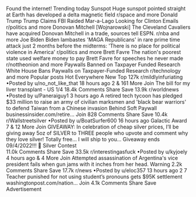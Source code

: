 Found the internet!
Trending today
Sunspot
Huge sunspot pointed straight at Earth has developed a delta magnetic field
r/space and more
Donald Trump
Trump Claims FBI Raided Mar-a-Lago Looking for Clinton Emails
r/politics and more
Donovan Mitchell
[Wojnarowski] The Cleveland Cavaliers have acquired Donovan Mitchell in a trade, sources tell ESPN.
r/nba and more
Joe Biden
Biden lambastes 'MAGA Republicans' in rare prime time attack just 2 months before the midterms: 'There is no place for political violence in America'
r/politics and more
Brett Favre
The nation's poorest state used welfare money to pay Brett Favre for speeches he never made
r/nottheonion and more
Paywalls Banned on Taxpayer Funded Research
White House Bans Paywalls on Taxpayer-Funded Research
r/technology and more
Popular posts
Hot
Everywhere
New
Top
127k
r/mildlyinfuriating
•Posted by
u/no_not_like_that
18 hours ago
2
& 161 More
Join
The bill for my liver transplant - US
1/4
18.4k Comments
Share
Save
13.9k
r/worldnews
•Posted by
u/Paneraiguy1
3 hours ago
A retired tech tycoon has pledged $33 million to raise an army of civilian marksmen and 'black bear warriors' to defend Taiwan from a Chinese invasion
Behind Soft Paywall
businessinsider.com/retire...
Join
828 Comments
Share
Save
10.4k
r/Wallstreetsilver
•Posted by
u/BoatSurfer600
16 hours ago
Galactic Award
7
& 12 More
Join
GIVEAWAY: In celebration of cheap silver prices, I’ll be giving away 5oz of SILVER to THREE people who upvote and comment why they love silver! Totally free… I will ship to you… Giveaway ends 09/4/2022!!! 🚨
 Silver Contest  
11.0k Comments
Share
Save
33.5k
r/interestingasfuck
•Posted by
u/kyjoely
4 hours ago
& 4 More
Join
Attempted assassination of Argentina's vice president fails when gun jams with it inches from her head.
Warning
2.2k Comments
Share
Save
17.7k
r/news
•Posted by
u/eloc357
13 hours ago
2
7
Teacher punished for not using student’s pronouns gets $95K settlement
washingtonpost.com/nation...
Join
4.1k Comments
Share
Save
Advertisement